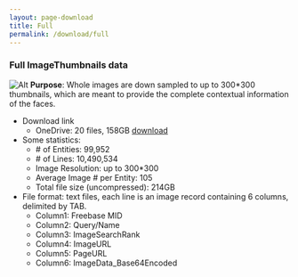 ```yaml
---
layout: page-download
title: Full
permalink: /download/full
---
```


### Full ImageThumbnails data
![Alt](../assets/dataset/irc_imagethumbnailssample.jpg "irc_imagethumbnailssample")
**Purpose**: Whole images are down sampled to up to 300*300 thumbnails, which are meant to provide the complete contextual information of the faces.
* Download link
  * OneDrive: 20 files, 158GB [download](https://1drv.ms/f/s!AsQPov4_i5H0gQPHgjJpuruGCOs1)
* Some statistics:
  * \# of Entities: 99,952
  * \# of Lines: 10,490,534
  * Image Resolution: up to 300*300
  * Average Image \# per Entity: 105
  * Total file size (uncompressed): 214GB
* File format: text files, each line is an image record containing 6 columns, delimited by TAB.
  * Column1: Freebase MID
  * Column2: Query/Name
  * Column3: ImageSearchRank
  * Column4: ImageURL
  * Column5: PageURL
  * Column6: ImageData_Base64Encoded